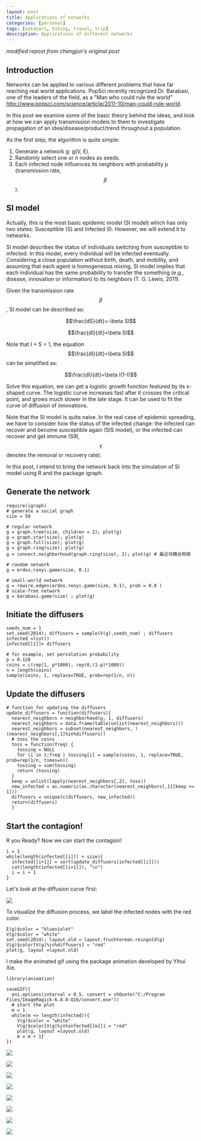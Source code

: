 ```yaml
---
layout: post
title: Applications of networks
categories: [personal]
tags: [outdoors, hiking, travel, trip]
description: Applications of different networks
---
```

*modified repost from chengjun's original post*

## Introduction

Networks can be applied to various different problems that have far reaching real world applications. PopSci recently recognized Dr. Barabasi, one of the leaders of the field, as a "Man who could rule the world" http://www.popsci.com/science/article/2011-10/man-could-rule-world.

In this post we examine some of the basic theory behind the ideas, and look at how we can apply transmission models to them to investigate propagation of an idea/disease/product/trend throughout a population.

As the first step, the algorithm is quite simple:

1. Generate a network g: g(V, E).
2. Randomly select one or n nodes as seeds.
3. Each infected node influences its neighbors with probability p (transmission rate, $$\beta$$).


## SI model

Actually, this is the most basic epidemic model (SI model) which has only two states: Susceptible (S) and Infected (I). However, we will extend it to networks. 

SI model describes the status of individuals switching from susceptible to infected. In this model, every individual will be infected eventually. Considering a close population without birth, death, and mobility, and assuming that each agent is homogeneous mixing,  SI model implies that each individual has the same probability to transfer the something (e.g., disease, innovation or information) to its neighbors (T. G. Lewis, 2011).

Given the transmission rate $$\beta$$, SI model can be described as:

$$\frac{dS}{dt}=-\beta SI$$

$$\frac{dI}{dt}=\beta SI$$

Note that I + S = 1, the equation $$\frac{dI}{dt}=\beta SI$$ can be simplified as: 

$$\frac{dI}{dt}=\beta I(1-I)$$

Solve this equation, we can get a logistic growth function featured by its s-shaped curve. The logistic curve increases fast after it crosses the critical point, and grows much slower in the late stage. It can be used to fit the curve of diffusion of innovations. 

Note that the SI model is quite naive. In the real case of epidemic spreading, we have to consider how the status of the infected change: the infected can recover and become susceptible again (SIS model), or the infected can recover and get immune (SIR, $$\gamma$$ denotes the removal or recovery rate). 

In this post, I intend to bring the network back into the simulation of SI model using R and the package igraph.

## Generate the network

	require(igraph)
	# generate a social graph
	size = 50
	
	# regular network
	g = graph.tree(size, children = 2); plot(g)
	g = graph.star(size); plot(g)
	g = graph.full(size); plot(g)
	g = graph.ring(size); plot(g)
	g = connect.neighborhood(graph.ring(size), 2); plot(g) # 最近邻耦合网络
	
	# random network
	g = erdos.renyi.game(size, 0.1)

	# small-world network
	g = rewire.edges(erdos.renyi.game(size, 0.1), prob = 0.8 )
    # scale-free network
	g = barabasi.game(size) ; plot(g)
	


## Initiate the diffusers
	seeds_num = 1
	set.seed(2014); diffusers = sample(V(g),seeds_num) ; diffusers
	infected =list()
	infected[[1]]= diffusers

	# for example, set percolation probability 
	p = 0.128
	coins = c(rep(1, p*1000), rep(0,(1-p)*1000))
	n = length(coins)
	sample(coins, 1, replace=TRUE, prob=rep(1/n, n))
	


## Update the diffusers

	# function for updating the diffusers
	update_diffusers = function(diffusers){
	  nearest_neighbors = neighborhood(g, 1, diffusers)
	  nearest_neighbors = data.frame(table(unlist(nearest_neighbors)))
	  nearest_neighbors = subset(nearest_neighbors, !(nearest_neighbors[,1]%in%diffusers))
	  # toss the coins
	  toss = function(freq) {
	    tossing = NULL
	    for (i in 1:freq ) tossing[i] = sample(coins, 1, replace=TRUE, prob=rep(1/n, times=n))
	    tossing = sum(tossing)
	    return (tossing)
	  }
	  keep = unlist(lapply(nearest_neighbors[,2], toss))
	  new_infected = as.numeric(as.character(nearest_neighbors[,1][keep >= 1]))
	  diffusers = unique(c(diffusers, new_infected))
	  return(diffusers)
	  }
	

	
## Start the contagion!
R you Ready? Now we can start the contagion!

	i = 1
	while(length(infected[[i]]) < size){ 
	  infected[[i+1]] = sort(update_diffusers(infected[[i]]))
	  cat(length(infected[[i+1]]), "\n")
	  i = i + 1
	}

Let's look at the diffusion curve first:

![](http://farm8.staticflickr.com/7299/12845959103_e19cd9cd99_n.jpg)

To visualize the diffusion process, we label the infected nodes with the red color.

	E(g)$color = "blueviolet"
	V(g)$color = "white"
	set.seed(2014); layout.old = layout.fruchterman.reingold(g) 
	V(g)$color[V(g)%in%diffusers] = "red"
	plot(g, layout =layout.old)

I make the animated gif using the package animation developed by Yihui Xie.

	library(animation)
	
	saveGIF({
	  ani.options(interval = 0.5, convert = shQuote("C:/Program Files/ImageMagick-6.8.8-Q16/convert.exe"))
	  # start the plot
	  m = 1
	  while(m <= length(infected)){
	    V(g)$color = "white"
	    V(g)$color[V(g)%in%infected[[m]]] = "red"
	    plot(g, layout =layout.old)
	    m = m + 1}
	})


![](http://farm4.staticflickr.com/3806/12826172695_368a6f50a2_o.gif)

![](http://farm3.staticflickr.com/2848/12826237753_d8c97b1019_o.gif)

![](http://farm4.staticflickr.com/3729/12826584654_c84452f397_o.gif)

![](http://farm3.staticflickr.com/2851/12826173505_34649f488d_o.gif)

![](http://farm8.staticflickr.com/7391/12826173255_574e471023_o.gif)

![](http://farm4.staticflickr.com/3675/12826584484_7c6f35380c_o.gif)

![](http://farm8.staticflickr.com/7432/12826173045_ef3548ec04_o.gif)

![](http://farm4.staticflickr.com/3672/12848749413_7f9da8b8c7_o.gif)

